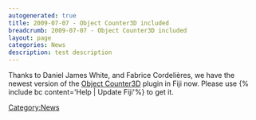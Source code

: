 ```yaml
---
autogenerated: true
title: 2009-07-07 - Object Counter3D included
breadcrumb: 2009-07-07 - Object Counter3D included
layout: page
categories: News
description: test description
---
```


Thanks to Daniel James White, and Fabrice Cordelières, we have the newest version of the [Object Counter3D](Object_Counter3D "wikilink") plugin in Fiji now. Please use {% include bc content='Help | Update Fiji'%} to get it.

[Category:News](Category_News "wikilink")
